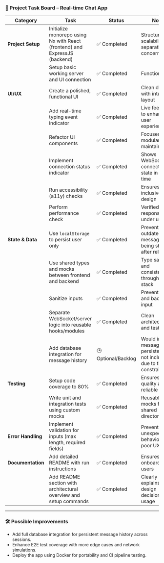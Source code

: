 ### 🧠 Project Task Board – Real-time Chat App

| **Category**       | **Task**                                                                   | **Status**            | **Notes**                                                               |
| ------------------ | -------------------------------------------------------------------------- | --------------------- | ----------------------------------------------------------------------- |
| **Project Setup**  | Initialize monorepo using Nx with React (frontend) and ExpressJS (backend) | ✅ Completed          | Structured for scalability and separation of concerns                   |
|                    | Setup basic working server and UI connection                               | ✅ Completed          | Functional MVP                                                          |
| **UI/UX**          | Create a polished, functional UI                                           | ✅ Completed          | Clean design with intuitive layout                                      |
|                    | Add real-time typing event indicator                                       | ✅ Completed          | Live feedback to enhance user experience                                |
|                    | Refactor UI components                                                     | ✅ Completed          | Focused on modularity and maintainability                               |
|                    | Implement connection status indicator                                      | ✅ Completed          | Shows WebSocket connection state in real-time                           |
|                    | Run accessibility (a11y) checks                                            | ✅ Completed          | Ensures inclusive design                                                |
|                    | Perform performance check                                                  | ✅ Completed          | Verified app responsiveness under usage                                 |
| **State & Data**   | Use `localStorage` to persist user only                                    | ✅ Completed          | Prevents outdated messages from being shown after reload                |
|                    | Use shared types and mocks between frontend and backend                    | ✅ Completed          | Type safety and consistency throughout the stack                        |
|                    | Sanitize inputs                                                            | ✅ Completed          | Prevents XSS and bad user input                                         |
|                    | Separate WebSocket/server logic into reusable hooks/modules                | ✅ Completed          | Clean architecture and testability                                      |
|                    | Add database integration for message history                               | 🕒 Optional/Backlog   | Would improve message persistence; not included due to time constraints |
| **Testing**        | Setup code coverage to 80%                                                 | ✅ Completed          | Ensures high-quality and reliable code                                  |
|                    | Write unit and integration tests using custom mocks                        | ✅ Completed          | Reusable test mocks from shared directory                               |
| **Error Handling** | Implement validation for inputs (max length, required fields)              | ✅ Completed          | Prevents unexpected behavior and poor UX                                |
| **Documentation**  | Add detailed README with run instructions                                  | ✅ Completed          | Ensures easy onboarding for users                                       |
|                    | Add README section with architectural overview and setup commands          | ✅ Completed          | Clearly explains key design decisions and usage                         |

---

### 🛠 Possible Improvements

- Add full database integration for persistent message history across sessions.
- Enhance E2E test coverage with more edge cases and network simulations.
- Deploy the app using Docker for portability and CI pipeline testing.

